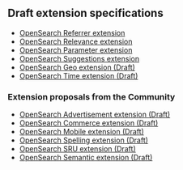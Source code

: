 ## Draft extension specifications

  - [OpenSearch Referrer
    extension](Specifications/OpenSearch/Extensions/Referrer/1.0 "wikilink")
  - [OpenSearch Relevance
    extension](Specifications/OpenSearch/Extensions/Relevance/1.0 "wikilink")
  - [OpenSearch Parameter
    extension](Specifications/OpenSearch/Extensions/Parameter/1.0 "wikilink")
  - [OpenSearch Suggestions
    extension](Specifications/OpenSearch/Extensions/Suggestions/1.1 "wikilink")
  - [OpenSearch Geo extension
    (Draft)](Specifications/OpenSearch/Extensions/Geo/1.0/Draft_2 "wikilink")
  - [OpenSearch Time extension
    (Draft)](Specifications/OpenSearch/Extensions/Time/1.0/Draft_1 "wikilink")

### Extension proposals from the Community

  - [OpenSearch Advertisement extension
    (Draft)](Community/Proposal/Specifications/OpenSearch/Extensions/Advertisement/1.0/Draft_1 "wikilink")
  - [OpenSearch Commerce extension
    (Draft)](Community/Proposal/Specifications/OpenSearch/Extensions/Commerce/1.0/Draft_1 "wikilink")
  - [OpenSearch Mobile extension
    (Draft)](Community/Proposal/Specifications/OpenSearch/Extensions/Mobile/1.0/Draft_1 "wikilink")
  - [OpenSearch Spelling extension
    (Draft)](Community/Proposal/Specifications/OpenSearch/Extensions/Spelling/1.0/Draft_1 "wikilink")
  - [OpenSearch SRU extension
    (Draft)](Community/Proposal/Specifications/OpenSearch/Extensions/SRU/1.0/Draft_1 "wikilink")
  - [OpenSearch Semantic extension
    (Draft)](Community/Proposal/Specifications/OpenSearch/Extensions/Semantic/1.0/Draft_1 "wikilink")
